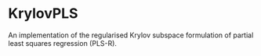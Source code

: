 # KrylovPLS
An implementation of the regularised Krylov subspace formulation of partial least squares regression (PLS-R).
